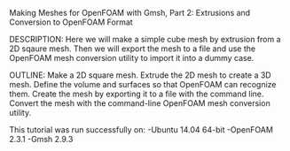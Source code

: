 Making Meshes for OpenFOAM with Gmsh, Part 2: Extrusions and Conversion to OpenFOAM Format

DESCRIPTION:
Here we will make a simple cube mesh  by extrusion from a 2D sqaure mesh. Then we will export the mesh to a file and use the OpenFOAM mesh conversion utility to import it into a dummy case.

OUTLINE:
Make a 2D square mesh.
Extrude the 2D mesh to create a 3D mesh.
Define the volume and surfaces so that OpenFOAM can recognize them. 
Create the mesh by exporting it to a file with the command line.
Convert the mesh with the command-line OpenFOAM mesh conversion utility.

This tutorial was run successfully on:
-Ubuntu 14.04 64-bit
-OpenFOAM 2.3.1
-Gmsh 2.9.3